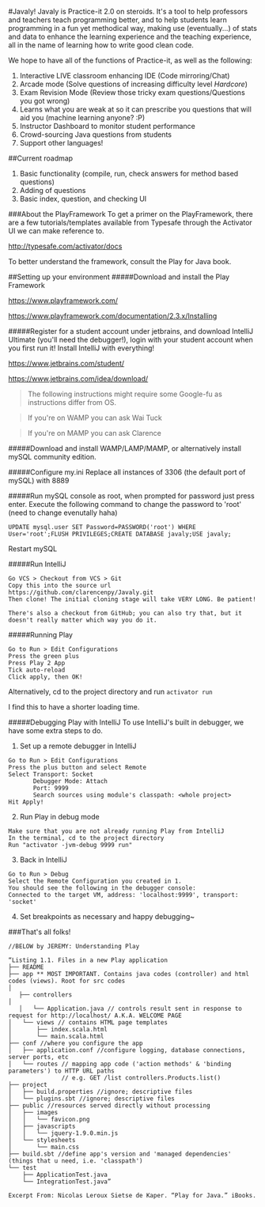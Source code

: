 #Javaly!
Javaly is Practice-it 2.0 on steroids. It's a tool to help professors and teachers teach programming better, and to help students learn programming in a fun yet methodical way, making use (eventually...) of stats and data to enhance the learning experience and the teaching experience, all in the name of learning how to write good clean code.

We hope to have all of the functions of Practice-it, as well as the following:

1. Interactive LIVE classroom enhancing IDE (Code mirroring/Chat)
2. Arcade mode (Solve questions of increasing difficulty level *Hardcore*)
3. Exam Revision Mode (Review those tricky exam questions/Questions you got wrong)
4. Learns what you are weak at so it can prescribe you questions that will aid you (machine learning anyone? :P)
5. Instructor Dashboard to monitor student performance
6. Crowd-sourcing Java questions from students
5. Support other languages! 

##Current roadmap
1. Basic functionality (compile, run, check answers for method based questions)
2. Adding of questions
3. Basic index, question, and checking UI

###About the PlayFramework
To get a primer on the PlayFramework, there are a few tutorials/templates available from Typesafe through the Activator UI we can make reference to.

http://typesafe.com/activator/docs

To better understand the framework, consult the Play for Java book.

##Setting up your environment
#####Download and install the Play Framework

https://www.playframework.com/

https://www.playframework.com/documentation/2.3.x/Installing

#####Register for a student account under jetbrains, and download IntelliJ Ultimate (you'll need the debugger!), login with your student account when you first run it! Install IntelliJ with everything! 

https://www.jetbrains.com/student/

https://www.jetbrains.com/idea/download/

>The following instructions might require some Google-fu as instructions differ from OS.

>If you're on WAMP you can ask Wai Tuck

>If you're on MAMP you can ask Clarence

#####Download and install WAMP/LAMP/MAMP, or alternatively install mySQL community edition.

#####Configure my.ini
Replace all instances of 3306 (the default port of mySQL) with 8889

#####Run mySQL console as root, when prompted for password just press enter.
Execute the following command to change the password to 'root' (need to change evenutally haha)

`UPDATE mysql.user SET Password=PASSWORD('root') WHERE User='root';FLUSH PRIVILEGES;CREATE DATABASE javaly;USE javaly;`

Restart mySQL

#####Run IntelliJ
```
Go VCS > Checkout from VCS > Git
Copy this into the source url
https://github.com/clarencenpy/Javaly.git
Then clone! The initial cloning stage will take VERY LONG. Be patient!

There's also a checkout from GitHub; you can also try that, but it doesn't really matter which way you do it.
```

#####Running Play
```
Go to Run > Edit Configurations
Press the green plus
Press Play 2 App
Tick auto-reload
Click apply, then OK!
```
Alternatively, cd to the project directory and run
`activator run`

I find this to have a shorter loading time.


#####Debugging Play with IntelliJ
To use IntelliJ's built in debugger, we have some extra steps to do.

1. Set up a remote debugger in IntelliJ
```
Go to Run > Edit Configurations
Press the plus button and select Remote
Select Transport: Socket
	   Debugger Mode: Attach
	   Port: 9999
	   Search sources using module's classpath: <whole project>
Hit Apply!
```
2. Run Play in debug mode
```
Make sure that you are not already running Play from IntelliJ
In the terminal, cd to the project directory
Run "activator -jvm-debug 9999 run"
```
3. Back in IntelliJ
```
Go to Run > Debug
Select the Remote Configuration you created in 1.
You should see the following in the debugger console:
Connected to the target VM, address: 'localhost:9999', transport: 'socket'
```
4. Set breakpoints as necessary and happy debugging~

###That's all folks!

```
//BELOW by JEREMY: Understanding Play

“Listing 1.1. Files in a new Play application
├── README
├── app ** MOST IMPORTANT. Contains java codes (controller) and html codes (views). Root for src codes
│
   ├── controllers
│
   │   └── Application.java // controls result sent in response to request for http://localhost/ A.K.A. WELCOME PAGE
│   └── views // contains HTML page templates
│       ├── index.scala.html
│       └── main.scala.html
├── conf //where you configure the app
│   ├── application.conf //configure logging, database connections, server ports, etc
│   └── routes // mapping app code ('action methods' & 'binding parameters') to HTTP URL paths
               // e.g. GET /list controllers.Products.list()
├── project
│   ├── build.properties //ignore; descriptive files
│   └── plugins.sbt //ignore; descriptive files
├── public //resources served directly without processing
│   ├── images
│   │   └── favicon.png
│   ├── javascripts
│   │   └── jquery-1.9.0.min.js
│   └── stylesheets
│       └── main.css
├── build.sbt //define app's version and 'managed dependencies' (things that u need, i.e. 'classpath')
└── test
    ├── ApplicationTest.java
    └── IntegrationTest.java”

Excerpt From: Nicolas Leroux Sietse de Kaper. “Play for Java.” iBooks. 
```
